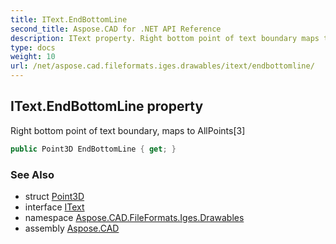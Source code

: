 ```yaml
---
title: IText.EndBottomLine
second_title: Aspose.CAD for .NET API Reference
description: IText property. Right bottom point of text boundary maps to AllPoints3
type: docs
weight: 10
url: /net/aspose.cad.fileformats.iges.drawables/itext/endbottomline/
---
```

## IText.EndBottomLine property

Right bottom point of text boundary, maps to AllPoints[3]

```csharp
public Point3D EndBottomLine { get; }
```

### See Also

* struct [Point3D](../../../aspose.cad.fileformats.iges.commondefinitions/point3d/)
* interface [IText](../)
* namespace [Aspose.CAD.FileFormats.Iges.Drawables](../../itext/)
* assembly [Aspose.CAD](../../../)


